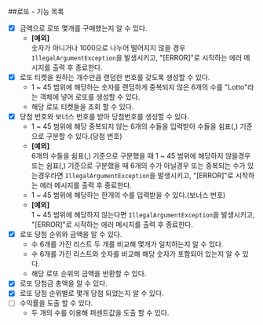 ##로또 - 기능 목록
- [x] 금액으로 로또 몇개를 구매했는지 알 수 있다.
  - __[예외]__</br>
  숫자가 아니거나 1000으로 나누어 떨어지지 않을 경우 `IllegalArgumentException`을 발생시키고, "[ERROR]"로 시작하는 에러 메시지를 출력 후 종료한다.
- [x] 로또 티켓을 원하는 개수만큼 랜덤한 번호를 갖도록 생성할 수 있다.  
  - 1 ~ 45 범위에 해당하는 숫자를 랜덤하게 중복되지 않은 6개의 수를 "Lotto"라는 객체에 넣어 로또를 생성할 수 있다.
  - 해당 로또 티켓들을 조회 할 수 있다.
- [x] 당첨 번호와 보너스 번호를 받아 당첨번호를 생성할 수 있다.
    - 1 ~ 45 범위에 해당 중복되지 않는 6개의 수들을 입력받아 수들을 쉼표(,) 기준으로 구분할 수 있다.(당첨 번호)
    - __[예외]__</br>
      6개의 수들을 쉼표(,) 기준으로 구분했을 때 1 ~ 45 범위에 해당하지 않을경우 또는 쉼표(,) 기준으로 구분했을 때 6개의 수가 아닐경우 또는 중복되는 수가 있는경우라면 `IllegalArgumentException`을 발생시키고, "[ERROR]"로 시작하는 에러 메시지를 출력 후 종료한다.
    - 1 ~ 45 범위에 해당하는 한개의 수를 입력받을 수 있다.(보너스 번호)
    - __[예외]__ </br>
      1 ~ 45 범위에 해당하지 않는다면 `IllegalArgumentException`을 발생시키고, "[ERROR]"로 시작하는 에러 메시지를 출력 후 종료한다.
- [x] 로또 당첨 순위와 금액을 알 수 있다.
    - 수 6개를 가진 리스트 두 개를 비교해 몇개가 일치하는지 알 수 있다.
    - 수 6개를 가진 리스트와 숫자를 비교해 해당 숫자가 포함되어 있는지 알 수 있다.
    - 해당 로또 순위의 금액을 반환할 수 있다.
- [x] 로또 당첨금 총액을 알 수 있다.
- [x] 로또 당첨 순위별로 몇개 당첨 되었는지 알 수 있다.
- [ ] 수익률을 도출 할 수 있다.
    - 두 개의 수를 이용해 퍼센트값을 도출 할 수 있다.</br></br>
